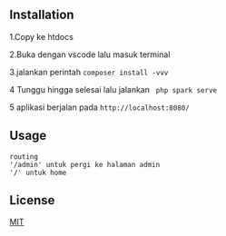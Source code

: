 ## Installation

1.Copy ke htdocs

2.Buka dengan vscode lalu masuk terminal

3.jalankan perintah  ``` composer install -vvv ```

4 Tunggu hingga selesai lalu jalankan  ``` php spark serve```

5 aplikasi berjalan pada ```http://localhost:8080/```



## Usage

```
routing
'/admin' untuk pergi ke halaman admin
'/' untuk home
```


## License
[MIT](https://choosealicense.com/licenses/mit/)
